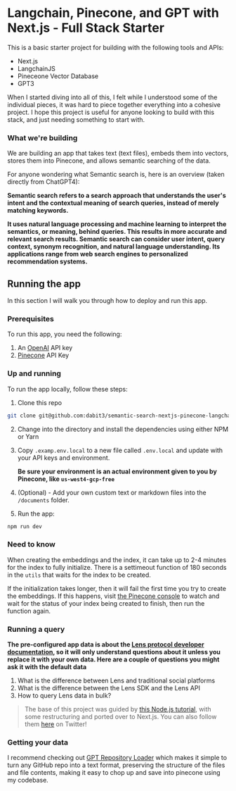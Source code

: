 # Langchain, Pinecone, and GPT with Next.js - Full Stack Starter

This is a basic starter project for building with the following tools and APIs:

- Next.js
- LangchainJS
- Pineceone Vector Database
- GPT3

When I started diving into all of this, I felt while I understood some of the individual pieces, it was hard to piece together everything into a cohesive project. I hope this project is useful for anyone looking to build with this stack, and just needing something to start with.

### What we're building

We are building an app that takes text (text files), embeds them into vectors, stores them into Pinecone, and allows semantic searching of the data.

For anyone wondering what Semantic search is, here is an overview (taken directly from ChatGPT4):

__Semantic search refers to a search approach that understands the user's intent and the contextual meaning of search queries, instead of merely matching keywords.__

__It uses natural language processing and machine learning to interpret the semantics, or meaning, behind queries. This results in more accurate and relevant search results. Semantic search can consider user intent, query context, synonym recognition, and natural language understanding. Its applications range from web search engines to personalized recommendation systems.__

## Running the app

In this section I will walk you through how to deploy and run this app.

### Prerequisites

To run this app, you need the following:

1. An [OpenAI](https://platform.openai.com/) API key
2. [Pinecone](https://app.pinecone.io/) API Key

### Up and running

To run the app locally, follow these steps:

1. Clone this repo

```sh
git clone git@github.com:dabit3/semantic-search-nextjs-pinecone-langchain-chatgpt.git
```

2. Change into the directory and install the dependencies using either NPM or Yarn

3. Copy `.examp.env.local` to a new file called `.env.local` and update with your API keys and environment.

    __Be sure your environment is an actual environment given to you by Pinecone, like `us-west4-gcp-free`__

4. (Optional) - Add your own custom text or markdown files into the `/documents` folder.

5. Run the app:

```sh
npm run dev
```

### Need to know

When creating the embeddings and the index, it can take up to 2-4 minutes for the index to fully initialize. There is a settimeout function of 180 seconds in the `utils` that waits for the index to be created.

If the initialization takes longer, then it will fail the first time you try to create the embeddings. If this happens, visit [the Pinecone console](https://app.pinecone.io/) to watch and wait for the status of your index being created to finish, then run the function again.

### Running a query

__The pre-configured app data is about the [Lens protocol developer documentation](https://docs.lens.xyz/docs/overview), so it will only understand questions about it unless you replace it with your own data. Here are a couple of questions you might ask it with the default data__

1. What is the difference between Lens and traditional social platforms
2. What is the difference between the Lens SDK and the Lens API
3. How to query Lens data in bulk?

> The base of this project was guided by [this Node.js tutorial](https://www.youtube.com/watch?v=CF5buEVrYwo), with some restructuring and ported over to Next.js. You can also follow them [here](https://twitter.com/Dev__Digest/status/1656744114409406467) on Twitter!

### Getting your data

I recommend checking out [GPT Repository Loader](https://github.com/mpoon/gpt-repository-loader) which makes it simple to turn any GitHub repo into a text format, preserving the structure of the files and file contents, making it easy to chop up and save into pinecone using my codebase.